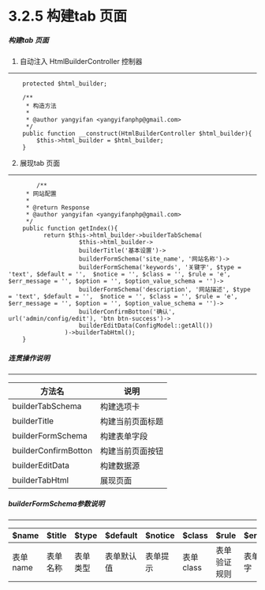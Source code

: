 3.2.5 构建tab 页面
===

##### 构建tab 页面

1. 自动注入 HtmlBuilderController 控制器
----------------------------------

```
    protected $html_builder;

    /**
     * 构造方法
     *
     * @author yangyifan <yangyifanphp@gmail.com>
     */
    public function __construct(HtmlBuilderController $html_builder){
        $this->html_builder = $html_builder;
    }
```
 
2. 展现tab 页面
----------------------------------

```
        /**
	 * 网站配置
	 *
	 * @return Response
     * @author yangyifan <yangyifanphp@gmail.com>
	 */
	public function getIndex(){
          return $this->html_builder->builderTabSchema(
                    $this->html_builder->
                    builderTitle('基本设置')->
                    builderFormSchema('site_name', '网站名称')->
                    builderFormSchema('keywords', '关键字', $type = 'text', $default = '',  $notice = '', $class = '', $rule = 'e', $err_message = '', $option = '', $option_value_schema = '')->
                    builderFormSchema('description', '网站描述', $type = 'text', $default = '',  $notice = '', $class = '', $rule = 'e', $err_message = '', $option = '', $option_value_schema = '')->
                    builderConfirmBotton('确认', url('admin/config/edit'), 'btn btn-success')->
                    builderEditData(ConfigModel::getAll())
                )->builderTabHtml();
	}
```

##### 连贯操作说明
----------------------------------

方法名|说明
-----|---
builderTabSchema|构建选项卡
builderTitle|构建当前页面标题
builderFormSchema|构建表单字段
builderConfirmBotton|构建当前页面按钮
builderEditData|构建数据源
builderTabHtml|展现页面

##### builderFormSchema参数说明
----------------------------------

$name|$title|$type|$default|$notice|$class|$rule|$err_message|$option|$option_value_schema
-------|--------|------|------|-------|------|------|----|-------|----
表单name|表单名称|表单类型|表单默认值|表单提示|表单class|表单验证规则|表单验证提示文字|选项|选项值


